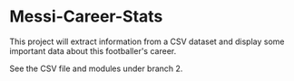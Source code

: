 # Messi-Career-Stats
This project will extract information from a CSV dataset and display some important data about this footballer's career.

See the CSV file and modules under branch 2.
